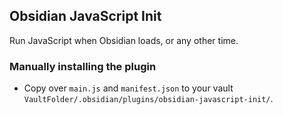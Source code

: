 ## Obsidian JavaScript Init

Run JavaScript when Obsidian loads, or any other time.

### Manually installing the plugin

-   Copy over `main.js` and `manifest.json` to your vault `VaultFolder/.obsidian/plugins/obsidian-javascript-init/`.
